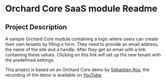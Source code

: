 # Orchard Core SaaS module Readme



## Project Description

A sample Orchard Core module containing a logic where users can create their own tenants by filling a form. They need to provide an email address, the name of the site and a handle. After they get an email with a link containing these values. Clicking on this link will set up the new tenant with the predefined settings.

This project is based on an Orchard Core demo by [Sébastien Ros](https://github.com/sebastienros/), the recording of the demo is available on [YouTube](https://www.youtube.com/watch?v=eEj-oOVVOLE). 